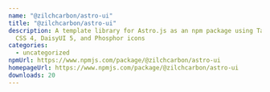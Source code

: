 ```yaml
---
name: "@zilchcarbon/astro-ui"
title: "@zilchcarbon/astro-ui"
description: A template library for Astro.js as an npm package using Tailwind
  CSS 4, DaisyUI 5, and Phosphor icons
categories:
  - uncategorized
npmUrl: https://www.npmjs.com/package/@zilchcarbon/astro-ui
homepageUrl: https://www.npmjs.com/package/@zilchcarbon/astro-ui
downloads: 20
---
```

